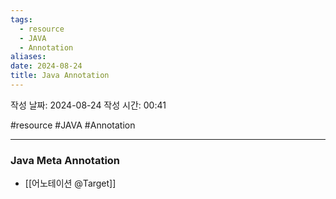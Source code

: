 ```yaml
---
tags:
  - resource
  - JAVA
  - Annotation
aliases: 
date: 2024-08-24
title: Java Annotation
---
```


작성 날짜: 2024-08-24
작성 시간: 00:41

#resource #JAVA #Annotation 

---

### Java Meta Annotation

- [[어노테이션 @Target]]

